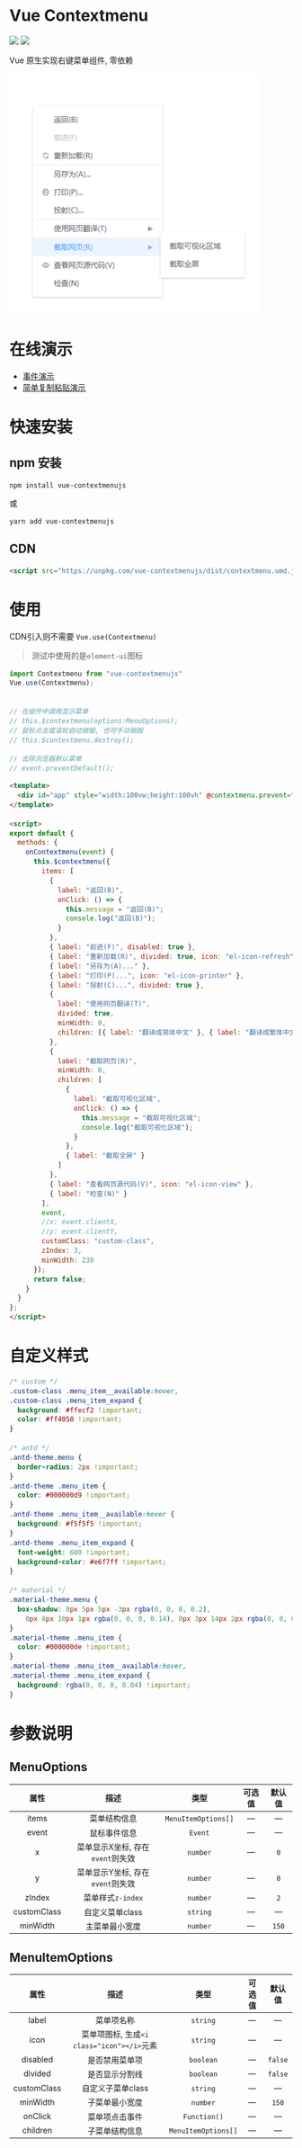 # Vue Contextmenu

![](https://img.shields.io/github/languages/top/github-laziji/menujs.svg?style=flat)
![](https://img.shields.io/github/stars/gitHub-laziji/menujs.svg?style=social)



Vue 原生实现右键菜单组件, 零依赖

![sample](screenshots/sample.png)


# 在线演示
- [事件演示](https://codepen.io/laziji/pen/vYEZebK)
- [简单复制粘贴演示](https://codepen.io/laziji/pen/povWLYq)


# 快速安装

## npm 安装
```
npm install vue-contextmenujs
```
或
```
yarn add vue-contextmenujs
```

## CDN
```html
<script src="https://unpkg.com/vue-contextmenujs/dist/contextmenu.umd.js">
```


# 使用
CDN引入则不需要 `Vue.use(Contextmenu)`
> 测试中使用的是`element-ui`图标
```js
import Contextmenu from "vue-contextmenujs"
Vue.use(Contextmenu);


// 在组件中调用显示菜单
// this.$contextmenu(options:MenuOptions);
// 鼠标点击或滚轮自动销毁, 也可手动销毁
// this.$contextmenu.destroy();

// 去除浏览器默认菜单
// event.preventDefault();
```


```html
<template>
  <div id="app" style="width:100vw;height:100vh" @contextmenu.prevent="onContextmenu"></div>
</template>

<script>
export default {
  methods: {
    onContextmenu(event) {
      this.$contextmenu({
        items: [
          {
            label: "返回(B)",
            onClick: () => {
              this.message = "返回(B)";
              console.log("返回(B)");
            }
          },
          { label: "前进(F)", disabled: true },
          { label: "重新加载(R)", divided: true, icon: "el-icon-refresh" },
          { label: "另存为(A)..." },
          { label: "打印(P)...", icon: "el-icon-printer" },
          { label: "投射(C)...", divided: true },
          {
            label: "使用网页翻译(T)",
            divided: true,
            minWidth: 0,
            children: [{ label: "翻译成简体中文" }, { label: "翻译成繁体中文" }]
          },
          {
            label: "截取网页(R)",
            minWidth: 0,
            children: [
              {
                label: "截取可视化区域",
                onClick: () => {
                  this.message = "截取可视化区域";
                  console.log("截取可视化区域");
                }
              },
              { label: "截取全屏" }
            ]
          },
          { label: "查看网页源代码(V)", icon: "el-icon-view" },
          { label: "检查(N)" }
        ],
        event,
        //x: event.clientX,
        //y: event.clientY,
        customClass: "custom-class",
        zIndex: 3,
        minWidth: 230
      });
      return false;
    }
  }
};
</script>
```

# 自定义样式
```css
/* custom */
.custom-class .menu_item__available:hover,
.custom-class .menu_item_expand {
  background: #ffecf2 !important;
  color: #ff4050 !important;
}

/* antd */
.antd-theme.menu {
  border-radius: 2px !important;
}
.antd-theme .menu_item {
  color: #000000d9 !important;
}
.antd-theme .menu_item__available:hover {
  background: #f5f5f5 !important;
}
.antd-theme .menu_item_expand {
  font-weight: 600 !important;
  background-color: #e6f7ff !important;
}

/* material */
.material-theme.menu {
  box-shadow: 0px 5px 5px -3px rgba(0, 0, 0, 0.2),
    0px 8px 10px 1px rgba(0, 0, 0, 0.14), 0px 3px 14px 2px rgba(0, 0, 0, 0.12) !important;
}
.material-theme .menu_item {
  color: #000000de !important;
}
.material-theme .menu_item__available:hover,
.material-theme .menu_item_expand {
  background: rgba(0, 0, 0, 0.04) !important;
}
```


# 参数说明

## MenuOptions

| 属性 | 描述 | 类型 | 可选值 | 默认值 |
| :----: | :----: | :----: | :----: | :----: |
| items | 菜单结构信息 | `MenuItemOptions[]` | — | — |
| event | 鼠标事件信息 | `Event` | — | — |
| x | 菜单显示X坐标, 存在`event`则失效 | `number` | — | `0` |
| y | 菜单显示Y坐标, 存在`event`则失效 | `number` | — | `0` |
| zIndex | 菜单样式`z-index` | `number` | — | `2` |
| customClass | 自定义菜单class | `string` | — | — |
| minWidth | 主菜单最小宽度 | `number` | — | `150` |

## MenuItemOptions

| 属性 | 描述 | 类型 | 可选值 | 默认值 |
| :----: | :----: | :----: | :----: | :----: |
| label | 菜单项名称 | `string` | — | — |
| icon | 菜单项图标, 生成`<i class="icon"></i>`元素 | `string` | — | — |
| disabled | 是否禁用菜单项 | `boolean` | — | `false` |
| divided | 是否显示分割线 | `boolean` | — | `false` |
| customClass | 自定义子菜单class | `string` | — | — |
| minWidth | 子菜单最小宽度 | `number` | — | `150` |
| onClick | 菜单项点击事件 | `Function()` | — | — |
| children | 子菜单结构信息 | `MenuItemOptions[]` | — | — |
